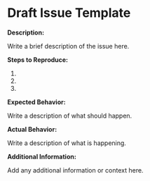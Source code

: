 # Draft Issue Template

**Description:** 

Write a brief description of the issue here.

**Steps to Reproduce:**

1. 
2. 
3. 

**Expected Behavior:**

Write a description of what should happen.

**Actual Behavior:**

Write a description of what is happening.

**Additional Information:**

Add any additional information or context here.
